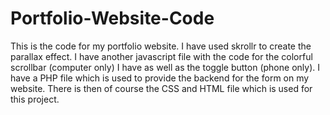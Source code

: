 # Portfolio-Website-Code
This is the code for my portfolio website. I have used skrollr to create the parallax effect. I have another javascript file with the code for the colorful scrollbar (computer only) I have as well as the toggle button (phone only). I have a PHP file which is used to provide the backend for the form on my website. There is then of course the CSS and HTML file which is used for this project.
